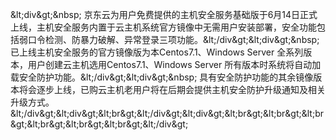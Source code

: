&amp;lt;div&amp;gt;&amp;nbsp; 京东云为用户免费提供的主机安全服务基础版于6月14日正式上线，主机安全服务内置于云主机系统官方镜像中无需用户安装部署，安全功能包括弱口令检测、防暴力破解、异常登录三项功能。&amp;lt;/div&amp;gt;&amp;lt;div&amp;gt;&amp;nbsp; 已上线主机安全服务的官方镜像版为本Centos7.1、Windows Server 全系列版本，用户创建云主机选用Centos7.1、Windows Server 所有版本时系统将自动加载安全防护功能。&amp;lt;/div&amp;gt;&amp;lt;div&amp;gt;&amp;nbsp; 具有安全防护功能的其余镜像版本将会逐步上线，已购云主机老用户将在后期会提供主机安全防护升级通知及相关升级方式。&amp;lt;/div&amp;gt;&amp;lt;div&amp;gt;&amp;lt;br&amp;gt;&amp;lt;/div&amp;gt;&amp;lt;div&amp;gt;&amp;lt;br&amp;gt;&amp;lt;br&amp;gt;&amp;lt;br&amp;gt;&amp;lt;br&amp;gt;&amp;lt;br&amp;gt;&amp;lt;br&amp;gt;&amp;lt;/div&amp;gt;